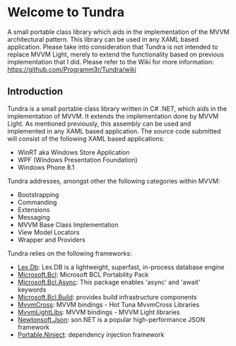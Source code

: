 # Welcome to Tundra
A small portable class library which aids in the implementation of the MVVM architectural pattern. This library can be used in any XAML based application. Please take into consideration that Tundra is not intended to replace MVVM Light, merely to extend the functionality based on previous implementation that I did. Please refer to the Wiki for more information: https://github.com/Programm3r/Tundra/wiki

## Introduction
Tundra is a small portable class library written in C# .NET, which aids in the implementation of MVVM. It extends the implementation done by MVVM Light. As mentioned previously, this assembly can be used and implemented in any XAML based application. The source code submitted will consist of the following XAML based applications:

  * WinRT aka Windows Store Application
  * WPF (Windows Presentation Foundation)
  * Windows Phone 8.1

Tundra addresses, amongst other the following categories within MVVM:

  * Bootstrapping
  * Commanding
  * Extensions
  * Messaging
  * MVVM Base Class Implementation
  * View Model Locators
  * Wrapper and Providers

Tundra relies on the following frameworks: 

+ [Lex.Db](http://lexblog.azurewebsites.net/intro-to-lex-db/): Lex.DB is a lightweight, superfast, in-process database engine
+ [Microsoft.Bcl](https://www.nuget.org/packages/Microsoft.Bcl/): Microsoft BCL Portability Pack
+ [Microsoft.Bcl.Async](https://www.nuget.org/packages/Microsoft.Bcl.Async/): This package enables 'async' and 'await' keywords
+ [Microsoft.Bcl.Build](https://www.nuget.org/packages/Microsoft.Bcl.Build/): provides build infrastructure components
+ [MvvmCross](https://www.nuget.org/packages/MvvmCross.HotTuna.MvvmCrossLibraries): MVVM bindings - Hot Tuna MvvmCross Libraries 
+ [MvvmLightLibs](https://www.nuget.org/packages/MvvmLightLibs/): MVVM bindings - MVVM Light libraries
+ [Newtonsoft.Json](https://www.nuget.org/packages/Newtonsoft.Json/): son.NET is a popular high-performance JSON framework
+ [Portable.Ninject](https://www.nuget.org/packages/Portable.Ninject/): dependency injection framework
